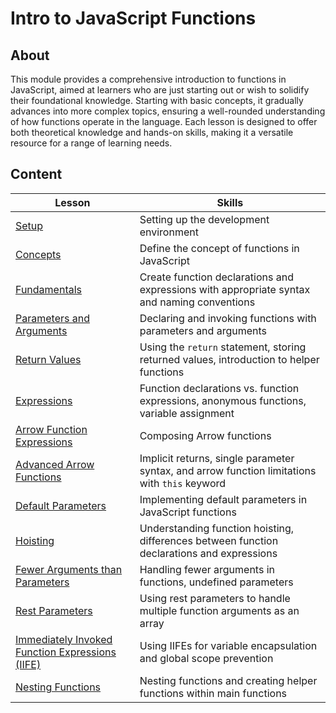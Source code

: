<h1>
  <span class="prefix"></span>
  <span class="headline">Intro to JavaScript Functions</span>
</h1>

## About

This module provides a comprehensive introduction to functions in JavaScript, aimed at learners who are just starting out or wish to solidify their foundational knowledge. Starting with basic concepts, it gradually advances into more complex topics, ensuring a well-rounded understanding of how functions operate in the language. Each lesson is designed to offer both theoretical knowledge and hands-on skills, making it a versatile resource for a range of learning needs.

## Content

| Lesson                                                              | Skills                                                                                        |
| ------------------------------------------------------------------- | --------------------------------------------------------------------------------------------- |
| [Setup](./setup/README.md)                                          | Setting up the development environment                                                        |
| [Concepts](./concepts/README.md)                                    | Define the concept of functions in JavaScript                                                 |
| [Fundamentals](./fundamentals/README.md)                            | Create function declarations and expressions with appropriate syntax and naming conventions   |
| [Parameters and Arguments](./parameters-and-arguments/README.md)    | Declaring and invoking functions with parameters and arguments                                |
| [Return Values](./return-values/README.md)                          | Using the `return` statement, storing returned values, introduction to helper functions       |
| [Expressions](./expressions/README.md)                              | Function declarations vs. function expressions, anonymous functions, variable assignment      |
| [Arrow Function Expressions](./arrow-functions/README.md)           | Composing Arrow functions                                                                     |
| [Advanced Arrow Functions](./advanced-arrow-functions/README.md)    | Implicit returns, single parameter syntax, and arrow function limitations with `this` keyword |
| [Default Parameters](./default-parameters/README.md)                | Implementing default parameters in JavaScript functions                                       |
| [Hoisting](./hoisting/README.md)                                    | Understanding function hoisting, differences between function declarations and expressions    |
| [Fewer Arguments than Parameters](./fewer-arguments/README.md)      | Handling fewer arguments in functions, undefined parameters                                   |
| [Rest Parameters](./rest-parameters/README.md)                      | Using rest parameters to handle multiple function arguments as an array                       |
| [Immediately Invoked Function Expressions (IIFE)](./iife/README.md) | Using IIFEs for variable encapsulation and global scope prevention                            |
| [Nesting Functions](./nesting-functions/README.md)                  | Nesting functions and creating helper functions within main functions                         |
